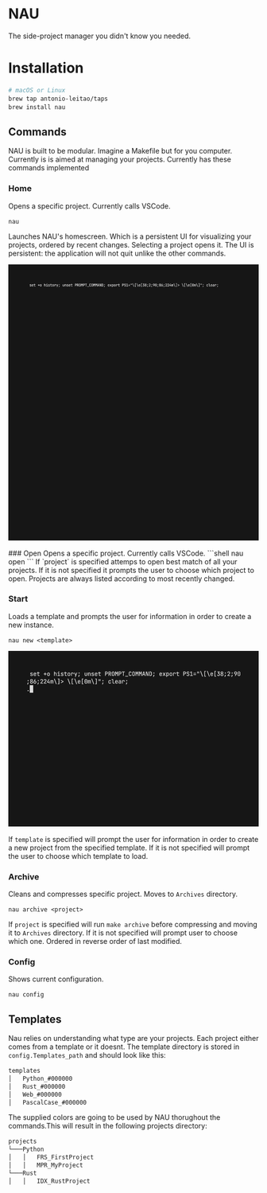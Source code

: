 # NAU 
The side-project manager you didn't know you needed.
# Installation
```bash
# macOS or Linux
brew tap antonio-leitao/taps
brew install nau
```

## Commands

NAU is built to be modular. Imagine a Makefile but for you computer. Currently is is aimed at managing your projects. Currently has these commands implemented

### Home 
Opens a specific project. Currently calls VSCode.
```shell
nau  
```
Launches NAU's homescreen. Which is a persistent UI for visualizing your projects, ordered by recent changes. Selecting a project opens it. The UI is persistent: the application will not quit unlike the other commands.

<p align="center">
<img alt="NAU demo" src="assets/nau.gif" width="600" />
</p>
### Open
Opens a specific project. Currently calls VSCode.
```shell
nau open <project>
```
If `project` is specified attemps to open best match of all your projects. If it is not specified it prompts the user to choose which project to open. Projects are always listed according to most recently changed.

### Start
Loads a template and prompts the user for information in order to create a new instance.
```shell
nau new <template>
```
<p align="center">
<img alt="NAU demo" src="assets/new.gif" width="600" />
</p>

If `template` is specified will prompt the user for information in order to create a new project from the specified template. If it is not specified will prompt the user to choose which template to load.

### Archive
Cleans and compresses specific project. Moves to `Archives` directory.
```shell
nau archive <project>
```
If `project` is specified will run `make archive` before compressing and moving it to `Archives` directory. If it is not specified will prompt user to choose which one. Ordered in reverse order of last modified.

### Config
Shows current configuration.
```shell
nau config
```

## Templates
Nau relies on understanding what type are your projects. Each project either comes from a template or it doesnt. The template directory is stored in `config.Templates_path` and should look like this:
```text
templates
│   Python_#000000
│   Rust_#000000
│   Web_#000000
│   PascalCase_#000000
```
The supplied colors are going to be used by NAU thorughout the commands.This will result in the following projects directory:
```text
projects
└───Python
│   │   FRS_FirstProject
│   │   MPR_MyProject
└───Rust
│   │   IDX_RustProject
```

